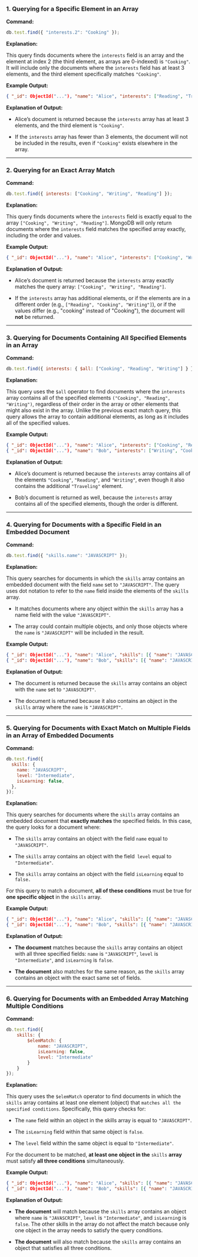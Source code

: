 ### 1. Querying for a Specific Element in an Array

**Command:**

```js
db.test.find({ "interests.2": "Cooking" });
```

**Explanation:**

This query finds documents where the `interests` field is an array and the element at index 2 (the third element, as arrays are 0-indexed) is `"Cooking"`. It will include only the documents where the `interests` field has at least 3 elements, and the third element specifically matches `"Cooking"`.

**Example Output:**

```json
{ "_id": ObjectId("..."), "name": "Alice", "interests": ["Reading", "Traveling", "Cooking"] }
```

**Explanation of Output:**

- Alice’s document is returned because the `interests` array has at least 3 elements, and the third element is `"Cooking"`.

- If the `interests` array has fewer than 3 elements, the document will not be included in the results, even if `"Cooking"` exists elsewhere in the array.

---

### 2. Querying for an Exact Array Match

**Command:**

```js
db.test.find({ interests: ["Cooking", "Writing", "Reading"] });
```

**Explanation:**

This query finds documents where the `interests` field is exactly equal to the array `["Cooking", "Writing", "Reading"]`. MongoDB will only return documents where the `interests` field matches the specified array exactly, including the order and values.

**Example Output:**

```json
{ "_id": ObjectId("..."), "name": "Alice", "interests": ["Cooking", "Writing", "Reading"] }
```

**Explanation of Output:**

- Alice’s document is returned because the `interests` array exactly matches the query array: `["Cooking", "Writing", "Reading"]`.

- If the `interests` array has additional elements, or if the elements are in a different order (e.g., `["Reading", "Cooking", "Writing"]`), or if the values differ (e.g., "cooking" instead of "Cooking"), the document will **not** be returned.

---

### 3. Querying for Documents Containing All Specified Elements in an Array

**Command:**

```js
db.test.find({ interests: { $all: ["Cooking", "Reading", "Writing"] } });
```

**Explanation:**

This query uses the `$all` operator to find documents where the `interests` array contains all of the specified elements `("Cooking", "Reading", "Writing")`, regardless of their order in the array or other elements that might also exist in the array. Unlike the previous exact match query, this query allows the array to contain additional elements, as long as it includes all of the specified values.

**Example Output:**

```json
{ "_id": ObjectId("..."), "name": "Alice", "interests": ["Cooking", "Reading", "Writing", "Traveling"] }
{ "_id": ObjectId("..."), "name": "Bob", "interests": ["Writing", "Cooking", "Reading"] }
```

**Explanation of Output:**

- Alice’s document is returned because the `interests` array contains all of the elements `"Cooking"`, `"Reading"`, and `"Writing"`, even though it also contains the additional `"Traveling"` element.

- Bob’s document is returned as well, because the `interests` array contains all of the specified elements, though the order is different.

---

### 4. Querying for Documents with a Specific Field in an Embedded Document

**Command:**

```js
db.test.find({ "skills.name": "JAVASCRIPT" });
```

**Explanation:**

This query searches for documents in which the `skills` array contains an embedded document with the field `name` set to `"JAVASCRIPT"`. The query uses dot notation to refer to the `name` field inside the elements of the `skills` array.

- It matches documents where any object within the `skills` array has a name field with the value `"JAVASCRIPT"`.

- The array could contain multiple objects, and only those objects where the `name` is `"JAVASCRIPT"` will be included in the result.

**Example Output:**

```json
{ "_id": ObjectId("..."), "name": "Alice", "skills": [{ "name": "JAVASCRIPT", "level": "Intermediate" }, { "name": "HTML", "level": "Expert" }] }
{ "_id": ObjectId("..."), "name": "Bob", "skills": [{ "name": "JAVASCRIPT", "level": "Beginner" }] }
```

**Explanation of Output:**

- The document is returned because the `skills` array contains an object with the `name` set to `"JAVASCRIPT"`.

- The document is returned because it also contains an object in the `skills` array where the `name` is `"JAVASCRIPT"`.

---

### 5. Querying for Documents with Exact Match on Multiple Fields in an Array of Embedded Documents

**Command:**

```js
db.test.find({
  skills: {
    name: "JAVASCRIPT",
    level: "Intermediate",
    isLearning: false,
  },
});
```

**Explanation:**

This query searches for documents where the `skills` array contains an embedded document that **exactly matches** the specified fields. In this case, the query looks for a document where:

- The `skills` array contains an object with the field `name` equal to `"JAVASCRIPT"`.

- The `skills` array contains an object with the field` level` equal to `"Intermediate"`.

- The `skills` array contains an object with the field `isLearning` equal to `false.`

For this query to match a document, **all of these conditions** must be true for **one specific object** in the `skills` array.

**Example Output:**

```json
{ "_id": ObjectId("..."), "name": "Alice", "skills": [{ "name": "JAVASCRIPT", "level": "Intermediate", "isLearning": false }, { "name": "HTML", "level": "Expert", "isLearning": true }] }
{ "_id": ObjectId("..."), "name": "Bob", "skills": [{ "name": "JAVASCRIPT", "level": "Intermediate", "isLearning": false }] }
```

**Explanation of Output:**

- **The document** matches because the `skills` array contains an object with all three specified fields: `name` is `"JAVASCRIPT"`, `level` is `"Intermediate"`, and `isLearning` is `false`.

- **The document** also matches for the same reason, as the `skills` array contains an object with the exact same set of fields.

---

### 6. Querying for Documents with an Embedded Array Matching Multiple Conditions

**Command:**

```js
db.test.find({ 
    skills: { 
        $elemMatch: { 
            name: "JAVASCRIPT", 
            isLearning: false, 
            level: "Intermediate" 
        } 
    } 
});
```

**Explanation:**

This query uses the `$elemMatch` operator to find documents in which the `skills` array contains at least one element (object) that `matches all the specified conditions`. Specifically, this query checks for:

- The `name` field within an object in the skills array is equal to `"JAVASCRIPT"`.

- The `isLearning` field within that same object is `false`.

- The `level` field within the same object is equal to `"Intermediate"`.

For the document to be matched, **at least one object in the** `skills` **array** must satisfy **all three conditions** simultaneously.

**Example Output:**

```json
{ "_id": ObjectId("..."), "name": "Alice", "skills": [{ "name": "JAVASCRIPT", "level": "Intermediate", "isLearning": false }, { "name": "HTML", "level": "Expert", "isLearning": true }] }
{ "_id": ObjectId("..."), "name": "Bob", "skills": [{ "name": "JAVASCRIPT", "level": "Intermediate", "isLearning": false }] }
```

**Explanation of Output:**

- **The document** will match because the `skills` array contains an object where `name` is `"JAVASCRIPT"`, `level` is `"Intermediate"`, and `isLearnin`g is `false`. The other skills in the array do not affect the match because only one object in the array needs to satisfy the query conditions.

- **The document** will also match because the `skills` array contains an object that satisfies all three conditions.
